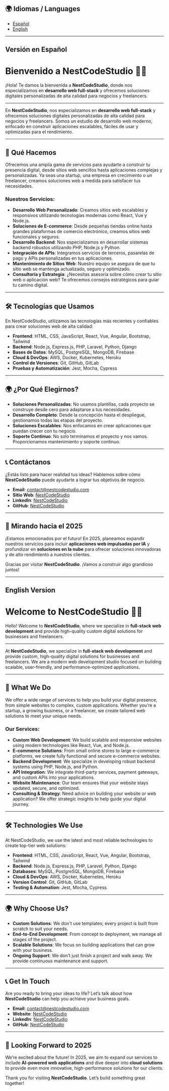 ## 🌍 Idiomas / Languages

- [Español](#version-en-español)
- [English](#english-version)

---

## <a name="version-en-español"></a>Versión en Español

# Bienvenido a NestCodeStudio 👨‍💻

¡Hola! Te damos la bienvenida a **NestCodeStudio**, donde nos especializamos en **desarrollo web full-stack** y ofrecemos soluciones digitales personalizadas de alta calidad para negocios y freelancers.

---

En **NestCodeStudio**, nos especializamos en **desarrollo web full-stack** y ofrecemos soluciones digitales personalizadas de alta calidad para negocios y freelancers. Somos un estudio de desarrollo web moderno, enfocado en construir aplicaciones escalables, fáciles de usar y optimizadas para el rendimiento.

---

## 💼 Qué Hacemos
Ofrecemos una amplia gama de servicios para ayudarte a construir tu presencia digital, desde sitios web sencillos hasta aplicaciones complejas y personalizadas. Ya seas una startup, una empresa en crecimiento o un freelancer, creamos soluciones web a medida para satisfacer tus necesidades.

### Nuestros Servicios:
- **Desarrollo Web Personalizado**: Creamos sitios web escalables y responsivos utilizando tecnologías modernas como React, Vue y Node.js.
- **Soluciones de E-commerce**: Desde pequeñas tiendas online hasta grandes plataformas de comercio electrónico, creamos sitios web funcionales y seguros.
- **Desarrollo Backend**: Nos especializamos en desarrollar sistemas backend robustos utilizando PHP, Node.js y Python.
- **Integración de APIs**: Integramos servicios de terceros, pasarelas de pago y APIs personalizadas en tus aplicaciones.
- **Mantenimiento de Sitios Web**: Nuestro equipo se asegura de que tu sitio web se mantenga actualizado, seguro y optimizado.
- **Consultoría y Estrategia**: ¿Necesitas asesoría sobre cómo crear tu sitio web o aplicación web? Te ofrecemos consejos estratégicos para guiar tu camino digital.

---

## 🛠 Tecnologías que Usamos

En NestCodeStudio, utilizamos las tecnologías más recientes y confiables para crear soluciones web de alta calidad:

- **Frontend**: HTML, CSS, JavaScript, React, Vue, Angular, Bootstrap, Tailwind
- **Backend**: Node.js, Express.js, PHP, Laravel, Python, Django
- **Bases de Datos**: MySQL, PostgreSQL, MongoDB, Firebase
- **Cloud & DevOps**: AWS, Docker, Kubernetes, Heroku
- **Control de Versiones**: Git, GitHub, GitLab
- **Pruebas y Automatización**: Jest, Mocha, Cypress

---

## 🌍 ¿Por Qué Elegirnos?

- **Soluciones Personalizadas**: No usamos plantillas, cada proyecto se construye desde cero para adaptarse a tus necesidades.
- **Desarrollo Completo**: Desde la concepción hasta el despliegue, gestionamos todas las etapas del proyecto.
- **Soluciones Escalables**: Nos enfocamos en crear aplicaciones que puedan crecer con tu negocio.
- **Soporte Continuo**: No solo terminamos el proyecto y nos vamos. Proporcionamos mantenimiento y soporte continuo.

---

## 📞 Contáctanos

¿Estás listo para hacer realidad tus ideas? Hablemos sobre cómo **NestCodeStudio** puede ayudarte a lograr tus objetivos de negocio.

- **Email**: [contact@nestcodestudio.com](mailto:nestcodestudio@gmail.com)
- **Sitio Web**: [NestCodeStudio](https://www.nestcodestudio.com)
- **LinkedIn**: [NestCodeStudio](https://www.linkedin.com/company/nestcodestudio)
- **GitHub**: [NestCodeStudio](https://github.com/nestcodestudio)

---

## 🌱 Mirando hacia el 2025

¡Estamos emocionados por el futuro! En 2025, planeamos expandir nuestros servicios para incluir **aplicaciones web impulsadas por IA** y profundizar en **soluciones en la nube** para ofrecer soluciones innovadoras y de alto rendimiento a nuestros clientes.

Gracias por visitar **NestCodeStudio**. ¡Vamos a construir algo grandioso juntos!

---

## <a name="english-version"></a>English Version

# Welcome to NestCodeStudio 👨‍💻

Hello! Welcome to **NestCodeStudio**, where we specialize in **full-stack web development** and provide high-quality custom digital solutions for businesses and freelancers.

---

At **NestCodeStudio**, we specialize in **full-stack web development** and provide custom, high-quality digital solutions for businesses and freelancers. We are a modern web development studio focused on building scalable, user-friendly, and performance-optimized applications.

---

## 💼 What We Do
We offer a wide range of services to help you build your digital presence, from simple websites to complex, custom applications. Whether you’re a startup, a growing business, or a freelancer, we create tailored web solutions to meet your unique needs.

### Our Services:
- **Custom Web Development**: We build scalable and responsive websites using modern technologies like React, Vue, and Node.js.
- **E-commerce Solutions**: From small online stores to large e-commerce platforms, we create fully functional and secure e-commerce websites.
- **Backend Development**: We specialize in developing robust backend systems using PHP, Node.js, and Python.
- **API Integration**: We integrate third-party services, payment gateways, and custom APIs into your applications.
- **Website Maintenance**: Our team ensures that your website stays updated, secure, and optimized.
- **Consulting & Strategy**: Need advice on building your website or web application? We offer strategic insights to help guide your digital journey.

---

## 🛠 Technologies We Use

At NestCodeStudio, we use the latest and most reliable technologies to create top-tier web solutions:

- **Frontend**: HTML, CSS, JavaScript, React, Vue, Angular, Bootstrap, Tailwind
- **Backend**: Node.js, Express.js, PHP, Laravel, Python, Django
- **Databases**: MySQL, PostgreSQL, MongoDB, Firebase
- **Cloud & DevOps**: AWS, Docker, Kubernetes, Heroku
- **Version Control**: Git, GitHub, GitLab
- **Testing & Automation**: Jest, Mocha, Cypress

---

## 🌍 Why Choose Us?

- **Custom Solutions**: We don't use templates; every project is built from scratch to suit your needs.
- **End-to-End Development**: From concept to deployment, we manage all stages of the project.
- **Scalable Solutions**: We focus on building applications that can grow with your business.
- **Ongoing Support**: We don’t just finish a project and walk away. We provide continuous maintenance and support.

---

## 📞 Get In Touch

Are you ready to bring your ideas to life? Let’s talk about how **NestCodeStudio** can help you achieve your business goals.

- **Email**: [contact@nestcodestudio.com](mailto:nestcodestudio@gmail.com)
- **Website**: [NestCodeStudio](https://www.nestcodestudio.com)
- **LinkedIn**: [NestCodeStudio](https://www.linkedin.com/company/nestcodestudio)
- **GitHub**: [NestCodeStudio](https://github.com/nestcodestudio)

---

## 🌱 Looking Forward to 2025

We’re excited about the future! In 2025, we aim to expand our services to include **AI-powered web applications** and dive deeper into **cloud solutions** to provide even more innovative, high-performance solutions for our clients.

Thank you for visiting **NestCodeStudio**. Let’s build something great together!


